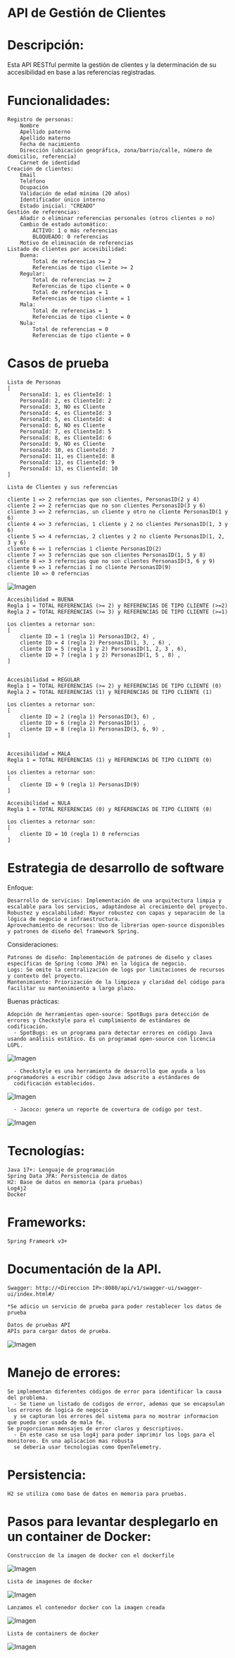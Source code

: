 # API de Gestión de Clientes 

# Descripción:

Esta API RESTful permite la gestión de clientes y la determinación de su accesibilidad en base a las referencias registradas.

# Funcionalidades:

    Registro de personas:
        Nombre
        Apellido paterno
        Apellido materno
        Fecha de nacimiento
        Dirección (ubicación geográfica, zona/barrio/calle, número de domicilio, referencia)
        Carnet de identidad
    Creación de clientes:
        Email
        Teléfono
        Ocupación
        Validación de edad mínima (20 años)
        Identificador único interno
        Estado inicial: "CREADO"
    Gestión de referencias:
        Añadir o eliminar referencias personales (otros clientes o no)
        Cambio de estado automático:
            ACTIVO: 1 o más referencias
            BLOQUEADO: 0 referencias
        Motivo de eliminación de referencias
    Listado de clientes por accesibilidad:
        Buena:
            Total de referencias >= 2
            Referencias de tipo cliente >= 2
        Regular:
            Total de referencias >= 2
            Referencias de tipo cliente = 0
            Total de referencias = 1
            Referencias de tipo cliente = 1
        Mala:
            Total de referencias = 1
            Referencias de tipo cliente = 0
        Nula:
            Total de referencias = 0
            Referencias de tipo cliente = 0

# Casos de prueba

    Lista de Personas
    [
        PersonaId: 1, es ClienteId: 1 
        PersonaId: 2, es ClienteId: 2 
        PersonaId: 3, NO es Cliente 
        PersonaId: 4, es ClienteId: 3 
        PersonaId: 5, es ClienteId: 4 
        PersonaId: 6, NO es Cliente 
        PersonaId: 7, es ClienteId: 5 
        PersonaId: 8, es ClienteId: 6 
        PersonaId: 9, NO es Cliente 
        PersonaId: 10, es ClienteId: 7 
        PersonaId: 11, es ClienteId: 8 
        PersonaId: 12, es ClienteId: 9 
        PersonaId: 13, es ClienteId: 10 
    ]

    Lista de Clientes y sus referencias
    
    cliente 1 => 2 referncias que son clientes, PersonasID(2 y 4) 
    cliente 2 => 2 referncias que no son clientes PersonasID(3 y 6) 
    cliente 3 => 2 referncias, un cliente y otro no cliente PersonasID(1 y 6) 
    cliente 4 => 3 referncias, 1 cliente y 2 no clientes PersonasID(1, 3 y 6) 
    cliente 5 => 4 referncias, 2 clientes y 2 no cliente PersonasID(1, 2, 3 y 6) 
    cliente 6 => 1 referncias 1 cliente PersonasID(2) 
    cliente 7 => 3 referncias que son clientes PersonasID(1, 5 y 8) 
    cliente 8 => 3 referncias que no son clientes PersonasID(3, 6 y 9) 
    cliente 9 => 1 referncias 1 no cliente PersonasID(9) 
    cliente 10 => 0 referncias 

![Imagen](/images/CasosPrueba.png)

    Accesibilidad = BUENA
    Regla 1 = TOTAL REFERENCIAS (>= 2) y REFERENCIAS DE TIPO CLIENTE (>=2)
    Regla 2 = TOTAL REFERENCIAS (>= 3) y REFERENCIAS DE TIPO CLIENTE (>=1)
    
    Los clientes a retornar son: 
    [
        cliente ID = 1 (regla 1) PersonasID(2, 4) , 
        cliente ID = 4 (regla 2) PersonasID(1, 3, , 6) , 
        cliente ID = 5 (regla 1 y 2) PersonasID(1, 2, 3 , 6),
        cliente ID = 7 (regla 1 y 2) PersonasID(1, 5 , 8) , 
    ]

    
    Accesibilidad = REGULAR
    Regla 1 = TOTAL REFERENCIAS (>= 2) y REFERENCIAS DE TIPO CLIENTE (0)
    Regla 2 = TOTAL REFERENCIAS (1) y REFERENCIAS DE TIPO CLIENTE (1)
    
    Los clientes a retornar son: 
    [
        cliente ID = 2 (regla 1) PersonasID(3, 6) , 
        cliente ID = 6 (regla 2) PersonasID(1) , 
        cliente ID = 8 (regla 1) PersonasID(3, 6, 9) , 
    ]

    
    Accesibilidad = MALA
    Regla 1 = TOTAL REFERENCIAS (1) y REFERENCIAS DE TIPO CLIENTE (0)
    
    Los clientes a retornar son: 
    [
        cliente ID = 9 (regla 1) PersonasID(9)
    ]

    Accesibilidad = NULA
    Regla 1 = TOTAL REFERENCIAS (0) y REFERENCIAS DE TIPO CLIENTE (0)

    Los clientes a retornar son: 
    [
        cliente ID = 10 (regla 1) 0 referncias
    ]


# Estrategia de desarrollo de software

Enfoque:

    Desarrollo de servicios: Implementación de una arquitectura limpia y escalable para los servicios, adaptándose al crecimiento del proyecto.
    Robustez y escalabilidad: Mayor robustez con capas y separación de la lógica de negocio e infraestructura.
    Aprovechamiento de recursos: Uso de librerías open-source disponibles y patrones de diseño del framework Spring.

Consideraciones:

    Patrones de diseño: Implementación de patrones de diseño y clases específicas de Spring (como JPA) en la lógica de negocio.
    Logs: Se omite la centralización de logs por limitaciones de recursos y contexto del proyecto.
    Mantenimiento: Priorización de la limpieza y claridad del código para facilitar su mantenimiento a largo plazo.

Buenas prácticas:

    Adopción de herramientas open-source: SpotBugs para detección de errores y Checkstyle para el cumplimiento de estándares de codificación.
      - SpotBugs: es un programa para detectar errores en código Java usando análisis estático. Es un programad open-source con licencia LGPL.
![Imagen](/images/SpotBugs.png)

      - Checkstyle es una herramienta de desarrollo que ayuda a los programadores a escribir código Java adscrito a estándares de 
      codificación establecidos.
![Imagen](/images/Checklist-Style.png)

      - Jacoco: genera un reporte de covertura de codigo por test.
![Imagen](/images/JacocoPorcentajeCovertura.png)
    
# Tecnologías:

    Java 17+: Lenguaje de programación
    Spring Data JPA: Persistencia de datos 
    H2: Base de datos en memoria (para pruebas)
    Log4j2
    Docker

# Frameworks:
    Spring Frameork v3+

# Documentación de la API.
    Swagger: http://<Direccion IP>:8080/api/v1/swagger-ui/swagger-ui/index.html#/

    *Se adicio un servicio de prueba para poder restablecer los datos de prueba 
    
    Datos de pruebas API 
    APIs para cargar datos de prueba.

![Imagen](/images/DocumentacionAPI.png)


# Manejo de errores:

    Se implementan diferentes códigos de error para identificar la causa del problema.
      - Se tiene un listado de codigos de error, ademas que se encapsulan los errores de logica de negocio 
      y se capturan los errores del sistema para no mostrar informacion que pueda ser usada de mala fe.
    Se proporcionan mensajes de error claros y descriptivos.
      - En este caso se usa log4j para poder imprimir los logs para el monitoreo. En una aplicacion mas robusta 
      se deberia usar tecnologias como OpenTelemetry.

# Persistencia:
 
    H2 se utiliza como base de datos en memoria para pruebas.

# Pasos para levantar desplegarlo en un container de Docker:

    Construccion de la imagen de docker con el dockerfile
    
![Imagen](/images/DockerBuildImage.png)

    Lista de imagenes de docker

![Imagen](/images/DockerImagenes.png)

    Lanzamos el contenedor docker con la imagen creada

![Imagen](/images/DockerRunContainer.png)

    Lista de containers de docker
![Imagen](/images/DockeristContainers.png)


